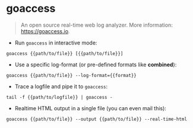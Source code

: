 # goaccess

> An open source real-time web log analyzer.
> More information: <https://goaccess.io>.

- Run `goaccess` in interactive mode:

`goaccess {{path/to/file}} [{{path/to/file}}]`

- Use a specific log-format (or pre-defined formats like **combined**):

`goaccess {{path/to/file}} --log-format={{format}}`

- Trace a logfile and pipe it to `goaccess`:

`tail -f {{path/to/logfile}} | goaccess -`

- Realtime HTML output in a single file (you can even mail this):

`goaccess {{path/to/file}} --output {{path/to/file}} --real-time-html`
